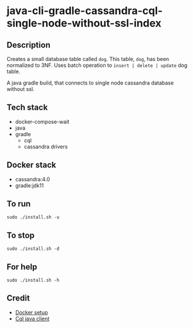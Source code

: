 # java-cli-gradle-cassandra-cql-single-node-without-ssl-index

## Description
Creates a small database table
called `dog`. This table, `dog`, has been normalized to 3NF. Uses batch operation to `insert | delete | update` dog table.

A java gradle build, that connects to single node
cassandra database without ssl.

## Tech stack
- docker-compose-wait
- java
- gradle
  - cql
  - cassandra drivers

## Docker stack
- cassandra:4.0
- gradle:jdk11

## To run
`sudo ./install.sh -u`

## To stop
`sudo ./install.sh -d`

## For help
`sudo ./install.sh -h`

## Credit
- [Docker setup](https://2much2learn.com/setting-up-cassandra-with-docker/)
- [Cql java client](https://github.com/eugenp/tutorials/tree/master/persistence-modules/java-cassandra)
